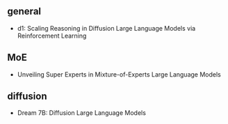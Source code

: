 ## general
- d1: Scaling Reasoning in Diffusion Large Language Models via Reinforcement Learning
## MoE
- Unveiling Super Experts in Mixture-of-Experts Large Language Models
## diffusion
- Dream 7B: Diffusion Large Language Models
